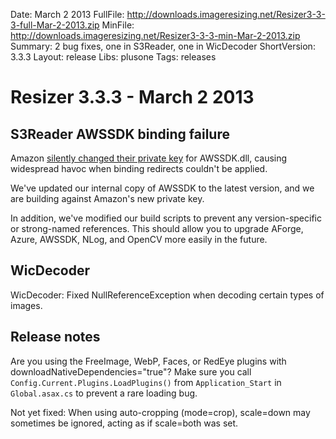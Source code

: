 Date: March 2 2013
FullFile: http://downloads.imageresizing.net/Resizer3-3-3-full-Mar-2-2013.zip
MinFile: http://downloads.imageresizing.net/Resizer3-3-3-min-Mar-2-2013.zip
Summary: 2 bug fixes, one in S3Reader, one in WicDecoder
ShortVersion: 3.3.3
Layout: release
Libs: plusone
Tags: releases

# Resizer 3.3.3 - March 2 2013



## S3Reader AWSSDK binding failure

Amazon [silently changed their private key](
http://stackoverflow.com/questions/14921297/is-it-possible-to-ignore-assembly-manifest-mismatch) for AWSSDK.dll, causing widespread havoc when binding redirects couldn't be applied.

We've updated our internal copy of AWSSDK to the latest version, and we are building against Amazon's new private key.

In addition, we've modified our build scripts to prevent any version-specific or strong-named references. This should allow you to upgrade AForge, Azure, AWSSDK, NLog, and OpenCV more easily in the future.


## WicDecoder

WicDecoder: Fixed NullReferenceException when decoding certain types of images.


## Release notes

Are you using the FreeImage, WebP, Faces, or RedEye plugins with downloadNativeDependencies="true"? Make sure you call `Config.Current.Plugins.LoadPlugins()` from `Application_Start` in `Global.asax.cs` to prevent a rare loading bug.

Not yet fixed: When using auto-cropping (mode=crop), scale=down may sometimes be ignored, acting as if scale=both was set.


